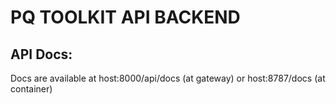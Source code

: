 # PQ TOOLKIT API BACKEND

## API Docs:

Docs are available at host:8000/api/docs (at gateway) or host:8787/docs (at container)


